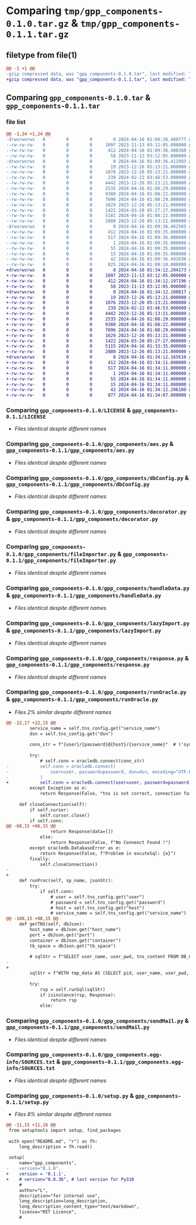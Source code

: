# Comparing `tmp/gpp_components-0.1.0.tar.gz` & `tmp/gpp_components-0.1.1.tar.gz`

## filetype from file(1)

```diff
@@ -1 +1 @@
-gzip compressed data, was "gpp_components-0.1.0.tar", last modified: Tue Apr 16 01:09:36 2024, max compression
+gzip compressed data, was "gpp_components-0.1.1.tar", last modified: Tue Apr 16 01:34:12 2024, max compression
```

## Comparing `gpp_components-0.1.0.tar` & `gpp_components-0.1.1.tar`

### file list

```diff
@@ -1,24 +1,24 @@
-drwxrwxrwx   0        0        0        0 2024-04-16 01:09:36.489777 gpp_components-0.1.0/
--rw-rw-rw-   0        0        0     1097 2023-11-13 03:12:05.000000 gpp_components-0.1.0/LICENSE
--rw-rw-rw-   0        0        0      412 2024-04-16 01:09:36.480260 gpp_components-0.1.0/PKG-INFO
--rw-rw-rw-   0        0        0       58 2023-11-13 03:12:05.000000 gpp_components-0.1.0/README.md
-drwxrwxrwx   0        0        0        0 2024-04-16 01:09:36.412983 gpp_components-0.1.0/gpp_components/
--rw-rw-rw-   0        0        0       19 2023-12-26 05:13:21.000000 gpp_components-0.1.0/gpp_components/__init__.py
--rw-rw-rw-   0        0        0     1076 2023-12-26 05:13:21.000000 gpp_components-0.1.0/gpp_components/aes.py
--rw-rw-rw-   0        0        0      239 2024-02-22 03:46:53.000000 gpp_components-0.1.0/gpp_components/constant.py
--rw-rw-rw-   0        0        0     4442 2023-12-26 05:13:21.000000 gpp_components-0.1.0/gpp_components/dbConfig.py
--rw-rw-rw-   0        0        0     2535 2024-04-16 01:08:29.000000 gpp_components-0.1.0/gpp_components/decorator.py
--rw-rw-rw-   0        0        0     9380 2024-04-16 01:08:22.000000 gpp_components-0.1.0/gpp_components/fileImporter.py
--rw-rw-rw-   0        0        0     7696 2024-04-16 01:08:29.000000 gpp_components-0.1.0/gpp_components/handleData.py
--rw-rw-rw-   0        0        0     1629 2023-12-26 05:13:21.000000 gpp_components-0.1.0/gpp_components/lazyImport.py
--rw-rw-rw-   0        0        0     1422 2024-03-20 05:27:27.000000 gpp_components-0.1.0/gpp_components/response.py
--rw-rw-rw-   0        0        0     5181 2024-04-16 01:08:22.000000 gpp_components-0.1.0/gpp_components/runOracle.py
--rw-rw-rw-   0        0        0     2880 2023-12-26 05:13:21.000000 gpp_components-0.1.0/gpp_components/sendMail.py
-drwxrwxrwx   0        0        0        0 2024-04-16 01:09:36.462565 gpp_components-0.1.0/gpp_components.egg-info/
--rw-rw-rw-   0        0        0      412 2024-04-16 01:09:35.000000 gpp_components-0.1.0/gpp_components.egg-info/PKG-INFO
--rw-rw-rw-   0        0        0      517 2024-04-16 01:09:36.000000 gpp_components-0.1.0/gpp_components.egg-info/SOURCES.txt
--rw-rw-rw-   0        0        0        1 2024-04-16 01:09:35.000000 gpp_components-0.1.0/gpp_components.egg-info/dependency_links.txt
--rw-rw-rw-   0        0        0       55 2024-04-16 01:09:35.000000 gpp_components-0.1.0/gpp_components.egg-info/requires.txt
--rw-rw-rw-   0        0        0       15 2024-04-16 01:09:35.000000 gpp_components-0.1.0/gpp_components.egg-info/top_level.txt
--rw-rw-rw-   0        0        0       42 2024-04-16 01:09:36.491030 gpp_components-0.1.0/setup.cfg
--rw-rw-rw-   0        0        0      825 2024-04-16 01:09:10.000000 gpp_components-0.1.0/setup.py
+drwxrwxrwx   0        0        0        0 2024-04-16 01:34:12.204173 gpp_components-0.1.1/
+-rw-rw-rw-   0        0        0     1097 2023-11-13 03:12:05.000000 gpp_components-0.1.1/LICENSE
+-rw-rw-rw-   0        0        0      412 2024-04-16 01:34:12.197196 gpp_components-0.1.1/PKG-INFO
+-rw-rw-rw-   0        0        0       58 2023-11-13 03:12:05.000000 gpp_components-0.1.1/README.md
+drwxrwxrwx   0        0        0        0 2024-04-16 01:34:12.108817 gpp_components-0.1.1/gpp_components/
+-rw-rw-rw-   0        0        0       19 2023-12-26 05:13:21.000000 gpp_components-0.1.1/gpp_components/__init__.py
+-rw-rw-rw-   0        0        0     1076 2023-12-26 05:13:21.000000 gpp_components-0.1.1/gpp_components/aes.py
+-rw-rw-rw-   0        0        0      239 2024-02-22 03:46:53.000000 gpp_components-0.1.1/gpp_components/constant.py
+-rw-rw-rw-   0        0        0     4442 2023-12-26 05:13:21.000000 gpp_components-0.1.1/gpp_components/dbConfig.py
+-rw-rw-rw-   0        0        0     2535 2024-04-16 01:08:29.000000 gpp_components-0.1.1/gpp_components/decorator.py
+-rw-rw-rw-   0        0        0     9380 2024-04-16 01:08:22.000000 gpp_components-0.1.1/gpp_components/fileImporter.py
+-rw-rw-rw-   0        0        0     7696 2024-04-16 01:08:29.000000 gpp_components-0.1.1/gpp_components/handleData.py
+-rw-rw-rw-   0        0        0     1629 2023-12-26 05:13:21.000000 gpp_components-0.1.1/gpp_components/lazyImport.py
+-rw-rw-rw-   0        0        0     1422 2024-03-20 05:27:27.000000 gpp_components-0.1.1/gpp_components/response.py
+-rw-rw-rw-   0        0        0     5115 2024-04-16 01:33:35.000000 gpp_components-0.1.1/gpp_components/runOracle.py
+-rw-rw-rw-   0        0        0     2880 2023-12-26 05:13:21.000000 gpp_components-0.1.1/gpp_components/sendMail.py
+drwxrwxrwx   0        0        0        0 2024-04-16 01:34:12.165610 gpp_components-0.1.1/gpp_components.egg-info/
+-rw-rw-rw-   0        0        0      412 2024-04-16 01:34:11.000000 gpp_components-0.1.1/gpp_components.egg-info/PKG-INFO
+-rw-rw-rw-   0        0        0      517 2024-04-16 01:34:11.000000 gpp_components-0.1.1/gpp_components.egg-info/SOURCES.txt
+-rw-rw-rw-   0        0        0        1 2024-04-16 01:34:11.000000 gpp_components-0.1.1/gpp_components.egg-info/dependency_links.txt
+-rw-rw-rw-   0        0        0       55 2024-04-16 01:34:11.000000 gpp_components-0.1.1/gpp_components.egg-info/requires.txt
+-rw-rw-rw-   0        0        0       15 2024-04-16 01:34:11.000000 gpp_components-0.1.1/gpp_components.egg-info/top_level.txt
+-rw-rw-rw-   0        0        0       42 2024-04-16 01:34:12.206180 gpp_components-0.1.1/setup.cfg
+-rw-rw-rw-   0        0        0      877 2024-04-16 01:34:07.000000 gpp_components-0.1.1/setup.py
```

### Comparing `gpp_components-0.1.0/LICENSE` & `gpp_components-0.1.1/LICENSE`

 * *Files identical despite different names*

### Comparing `gpp_components-0.1.0/gpp_components/aes.py` & `gpp_components-0.1.1/gpp_components/aes.py`

 * *Files identical despite different names*

### Comparing `gpp_components-0.1.0/gpp_components/dbConfig.py` & `gpp_components-0.1.1/gpp_components/dbConfig.py`

 * *Files identical despite different names*

### Comparing `gpp_components-0.1.0/gpp_components/decorator.py` & `gpp_components-0.1.1/gpp_components/decorator.py`

 * *Files identical despite different names*

### Comparing `gpp_components-0.1.0/gpp_components/fileImporter.py` & `gpp_components-0.1.1/gpp_components/fileImporter.py`

 * *Files identical despite different names*

### Comparing `gpp_components-0.1.0/gpp_components/handleData.py` & `gpp_components-0.1.1/gpp_components/handleData.py`

 * *Files identical despite different names*

### Comparing `gpp_components-0.1.0/gpp_components/lazyImport.py` & `gpp_components-0.1.1/gpp_components/lazyImport.py`

 * *Files identical despite different names*

### Comparing `gpp_components-0.1.0/gpp_components/response.py` & `gpp_components-0.1.1/gpp_components/response.py`

 * *Files identical despite different names*

### Comparing `gpp_components-0.1.0/gpp_components/runOracle.py` & `gpp_components-0.1.1/gpp_components/runOracle.py`

 * *Files 2% similar despite different names*

```diff
@@ -22,17 +22,15 @@
         service_name = self.tns_config.get("service_name")
         dsn = self.tns_config.get("dsn")
 
         conn_str = f"{user}/{password}@{host}/{service_name}"  # ('system/system@172.24.0.64:1521/helowinXDB')
 
         try:
             # self.conn = oracledb.connect(conn_str)
-            self.conn = oracledb.connect(
-                user=user, password=password, dsn=dsn, encoding="UTF-8"
-            )
+            self.conn = oracledb.connect(user=user, password=password, dsn=dsn)
         except Exception as e:
             return Response(False, "tns is not correct, connection fail !")
 
     def closeConnection(self):
         if self.cursor:
             self.cursor.close()
         if self.conn:
@@ -68,15 +66,15 @@
                 return Response(data=[])
             else:
                 return Response(False, f"No Connenct Found !")
         except oracledb.DatabaseError as e:
             return Response(False, f"Problem in excuteSql: {e}")
         finally:
             self.closeConnection()
-        
+
     def runProc(self, sp_name, jsonStr):
         try:
             if self.conn:
                 # user = self.tns_config.get("user")
                 # password = self.tns_config.get("password")
                 # host = self.tns_config.get("host")
                 # service_name = self.tns_config.get("service_name")
@@ -100,15 +98,15 @@
     def getTNS(self, dbJson):
         host_name = dbJson.get("host_name")
         port = dbJson.get("port")
         container = dbJson.get("container")
         tb_space = dbJson.get("tb_space")
 
         # sqlStr = f"SELECT user_name, user_pwd, tns_content FROM DB_CONFIG WHERE host_name = '{host_name}' AND port = {port} AND container = '{container}' AND tb_space = '{tb_space}'"
-        
+
         sqlStr = f"WITH tmp_data AS (SELECT pid, user_name, user_pwd, tns_content FROM DB_CONFIG WHERE host_name = '{host_name}' AND port = {port} AND container = '{container}' AND tb_space = '{tb_space}'),tmp_root AS (SELECT tns_content FROM DB_CONFIG WHERE ID = (SELECT pid FROM tmp_data)) SELECT a.user_name, a.user_pwd, NVL(a.tns_content, b.tns_content) AS tns_content FROM tmp_data a LEFT JOIN tmp_root b ON 1 = 1"
 
         try:
             rsp = self.runSql(sqlStr)
             if isinstance(rsp, Response):
                 return rsp
             else:
```

### Comparing `gpp_components-0.1.0/gpp_components/sendMail.py` & `gpp_components-0.1.1/gpp_components/sendMail.py`

 * *Files identical despite different names*

### Comparing `gpp_components-0.1.0/gpp_components.egg-info/SOURCES.txt` & `gpp_components-0.1.1/gpp_components.egg-info/SOURCES.txt`

 * *Files identical despite different names*

### Comparing `gpp_components-0.1.0/setup.py` & `gpp_components-0.1.1/setup.py`

 * *Files 8% similar despite different names*

```diff
@@ -11,15 +11,16 @@
 from setuptools import setup, find_packages
 
 with open("README.md", "r") as fh:
     long_description = fh.read()
 
 setup(
     name="gpp_components",
-    version="0.1.0",
+    version = '0.1.1',
+    # version="0.0.36", # last version for Py310
     #
     author="L",
     description="for internal use",
     long_description=long_description,
     long_description_content_type="text/markdown",
     license="MIT Licence",
     #
```

